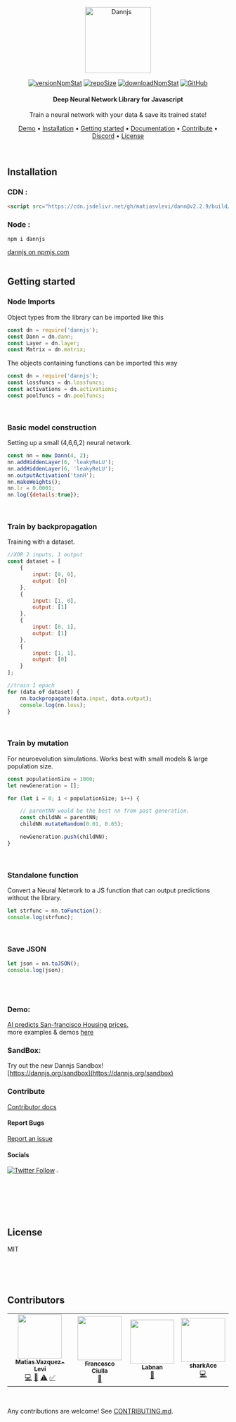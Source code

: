 <p align="center">
  <a href="https://dannjs.org/">
    <img src="https://dannjs.org/transparentlogo.png" alt="Dannjs" height="150" />
  </a>
</p>

<p align="center">
    <a href="https://www.npmjs.com/package/dannjs" target="_blank"><img src="https://img.shields.io/npm/v/dannjs?style=flat&color=f69e7b&labelColor=383e56" alt="versionNpmStat"/></a> <a href="https://github.com/matiasvlevi/Dann" target="_blank"><img src="https://img.shields.io/github/repo-size/matiasvlevi/Dann?style=flat&label=size&color=f69e7b&labelColor=383e56" alt="repoSize"/></a> <a href="https://www.npmjs.com/package/dannjs" target="_blank"><img src="https://img.shields.io/npm/dt/dannjs?style=flat&color=f69e7b&labelColor=383e56" alt="downloadNpmStat"/></a> <a href="https://raw.githubusercontent.com/matiasvlevi/Dann/master/LICENSE" target="_blank"><img alt="GitHub" src="https://img.shields.io/github/license/matiasvlevi/dann?color=f69e7b&labelColor=383e56" alt="Liscence"></a>
</p>
<h4 align="center">Deep Neural Network Library for Javascript</h4>
<p align="center">
    Train a neural network with your data & save its trained state!

</p>

<p align="center">
  <a href="#Demo">Demo</a> •
  <a href="#Installation">Installation</a> •
  <a href="#Getting-started">Getting started</a> •
  <a href="https://dannjs.org/docs/">Documentation</a> •
  <a href="https://github.com/matiasvlevi/Dann/blob/master/CONTRIBUTING.md">Contribute</a> •
  <a href="https://discord.gg/yeAqHsGdtU">Discord</a> •
  <a href="#license">License</a>
</p>
<br/>


## Installation
### CDN :
```html
<script src="https://cdn.jsdelivr.net/gh/matiasvlevi/dann@v2.2.9/build/dann.min.js"></script>
```
### Node :
```
npm i dannjs
```
[dannjs on npmjs.com](https://www.npmjs.com/package/dannjs)
<br/><br/>

## Getting started


### Node Imports

Object types from the library can be imported like this
```js
const dn = require('dannjs');
const Dann = dn.dann;
const Layer = dn.layer;
const Matrix = dn.matrix;
 ```

The objects containing functions can be imported this way
```js
const dn = require('dannjs');
const lossfuncs = dn.lossfuncs;
const activations = dn.activations;
const poolfuncs = dn.poolfuncs;
 ```

<br/>

### Basic model construction
Setting up a small (4,6,6,2) neural network.
```js
const nn = new Dann(4, 2);
nn.addHiddenLayer(6, 'leakyReLU');
nn.addHiddenLayer(6, 'leakyReLU');
nn.outputActivation('tanH');
nn.makeWeights();
nn.lr = 0.0001;
nn.log({details:true});
```
<br/>


### Train by backpropagation
Training with a dataset.
```js
//XOR 2 inputs, 1 output
const dataset = [
    {
        input: [0, 0],
        output: [0]
    },
    {
        input: [1, 0],
        output: [1]
    },
    {
        input: [0, 1],
        output: [1]
    },
    {
        input: [1, 1],
        output: [0]
    }
];

//train 1 epoch
for (data of dataset) {
    nn.backpropagate(data.input, data.output);
    console.log(nn.loss);
}
```

<br/>

### Train by mutation
For neuroevolution simulations. Works best with small models & large population size.
```js
const populationSize = 1000;
let newGeneration = [];

for (let i = 0; i < populationSize; i++) {

    // parentNN would be the best nn from past generation.
    const childNN = parentNN;
    childNN.mutateRandom(0.01, 0.65);

    newGeneration.push(childNN);
}
```

<br/>

### Standalone function
Convert a Neural Network to a JS function that can output predictions without the library.
```js
let strfunc = nn.toFunction();
console.log(strfunc);
```

<br/>

### Save JSON
```js
let json = nn.toJSON();
console.log(json);
```

<br/>

<br/>

### Demo:
[AI predicts San-francisco Housing prices.](https://dannjs.org/livedemo.html) <br/>
more examples & demos [here](https://dannjs.org/#exm)
<br/>


### SandBox:
Try out the new Dannjs Sandbox! <br/>
[https://dannjs.org/sandbox](https://dannjs.org/sandbox)

### Contribute
[Contributor docs](https://github.com/matiasvlevi/Dann/blob/master/CONTRIBUTING.md)

#### Report Bugs
[Report an issue](https://github.com/matiasvlevi/Dann/issues/new)

#### Socials

</span>
<a href="https://twitter.com/DannjsAi" target="_blanck"><img alt="Twitter Follow" src="https://img.shields.io/twitter/follow/DannjsAi?label=Twitter&style=social"></a>
<span class="badge-patreon">
<a href="https://www.patreon.com/dannjs" title="Donate to this project using Patreon"><img src="https://external-content.duckduckgo.com/iu/?u=https%3A%2F%2Fres-3.cloudinary.com%2Fcrunchbase-production%2Fimage%2Fupload%2Fc_lpad%2Ch_256%2Cw_256%2Cf_auto%2Cq_auto%3Aeco%2Fv1498102829%2Foul9xkady63xqqn3iw7c.png&f=1&nofb=1" alt="Patreon donate button" height="2.5%" width="2.5%"/></a>

<br/>
  
## License

MIT

<br/><br/><br/>

## Contributors

<!-- ALL-CONTRIBUTORS-LIST:START - Do not remove or modify this section -->
<!-- prettier-ignore-start -->
<!-- markdownlint-disable -->
<table>
  <tr>
    <td align="center"><a href="https://www.linkedin.com/in/matias-vazquez-levi-846a991a6/"><img src="https://avatars.githubusercontent.com/u/50473168?v=4?s=100" width="100px;" alt=""/><br /><sub><b>Matias Vazquez-Levi</b></sub></a><br /><a href="https://github.com/matiasvlevi/Dann/commits?author=matiasvlevi" title="Code">💻</a> <a href="https://github.com/matiasvlevi/Dann/commits?author=matiasvlevi" title="Documentation">📖</a> <a href="https://github.com/matiasvlevi/Dann/commits?author=matiasvlevi" title="Tests">⚠️</a> <a href="#tutorial-matiasvlevi" title="Tutorials">✅</a></td>
    <td align="center"><a href="https://github.com/FrancescoXX"><img src="https://avatars.githubusercontent.com/u/18360871?v=4?s=100" width="100px;" alt=""/><br /><sub><b>Francesco Ciulla</b></sub></a><br /><a href="#talk-FrancescoXX" title="Talks">📢</a></td>
    <td align="center"><a href="https://github.com/Labnann"><img src="https://avatars.githubusercontent.com/u/55809005?v=4?s=100" width="100px;" alt=""/><br /><sub><b>Labnan</b></sub></a><br /><a href="https://github.com/matiasvlevi/Dann/issues?q=author%3ALabnann" title="Bug reports">🐛</a></td>
    <td align="center"><a href="https://github.com/SharkAce"><img src="https://avatars.githubusercontent.com/u/85720638?v=4?s=100" width="100px;" alt=""/><br /><sub><b>sharkAce</b></sub></a><br /><a href="https://github.com/matiasvlevi/Dann/commits?author=SharkAce" title="Code">💻</a></td>
  </tr>
</table>

<!-- markdownlint-restore -->
<!-- prettier-ignore-end -->

<!-- ALL-CONTRIBUTORS-LIST:END -->

<br/>

Any contributions are welcome! See [CONTRIBUTING.md](https://github.com/matiasvlevi/Dann/blob/master/CONTRIBUTING.md).